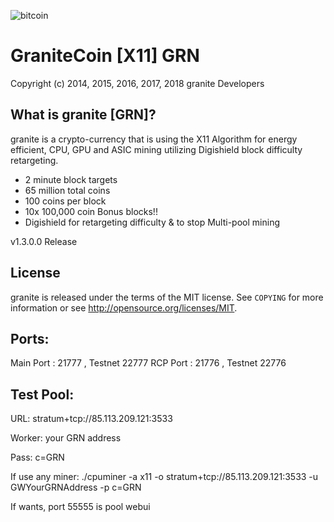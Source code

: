 ![bitcoin](https://user-images.githubusercontent.com/26179053/213864980-b48d6c88-bef4-4442-a8ed-cf5f7caa9664.png)


GraniteCoin [X11] GRN
================================

Copyright (c) 2014, 2015, 2016, 2017, 2018 granite Developers

What is granite [GRN]?
----------------

granite is a crypto-currency that is using the X11 Algorithm for energy efficient, CPU, GPU and ASIC mining utilizing Digishield block difficulty retargeting.

 - 2 minute block targets
 - 65 million total coins
 - 100 coins per block
 - 10x 100,000 coin Bonus blocks!!
 - Digishield for retargeting difficulty & to stop Multi-pool mining 

v1.3.0.0 Release


License
-------

granite is released under the terms of the MIT license. See `COPYING` for more
information or see http://opensource.org/licenses/MIT.


Ports:
-------

Main Port : 21777 , Testnet 22777
RCP Port : 21776 , Testnet 22776


Test Pool:
--------

URL: stratum+tcp://85.113.209.121:3533

Worker: your GRN address

Pass: c=GRN

If use any miner: ./cpuminer -a x11 -o stratum+tcp://85.113.209.121:3533 -u GWYourGRNAddress -p c=GRN

If wants, port 55555 is pool webui

